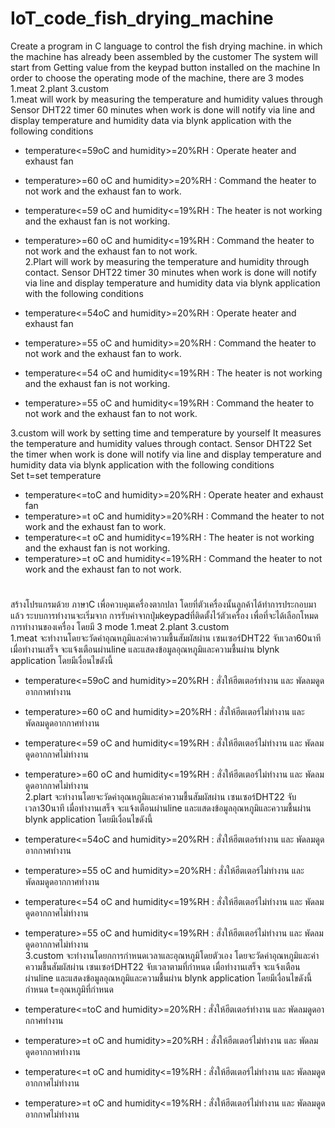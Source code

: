 # IoT_code_fish_drying_machine
Create a program in C language to control the fish drying machine. in which the machine has already been assembled by the customer The system will start from Getting value from the keypad button installed on the machine In order to choose the operating mode of the machine, there are 3 modes 1.meat 2.plant 3.custom  
1.meat will work by measuring the temperature and humidity values through Sensor DHT22 timer 60 minutes when work is done will notify via line and display temperature and humidity data via blynk application with the following conditions  
   - temperature<=59oC and humidity>=20%RH : Operate heater and exhaust fan
   - temperature>=60 oC and humidity>=20%RH : Command the heater to not work and the exhaust fan to work.
   - temperature<=59 oC and humidity<=19%RH : The heater is not working and the exhaust fan is not working.
   - temperature>=60 oC and humidity<=19%RH : Command the heater to not work and the exhaust fan to not work.  
2.Plart will work by measuring the temperature and humidity through contact. Sensor DHT22 timer 30 minutes when work is done will notify via line and display temperature and humidity data via blynk application with the following conditions  

   - temperature<=54oC and humidity>=20%RH : Operate heater and exhaust fan
   - temperature>=55 oC and humidity>=20%RH : Command the heater to not work and the exhaust fan to work.
   - temperature<=54 oC and humidity<=19%RH : The heater is not working and the exhaust fan is not working.
   - temperature>=55 oC and humidity<=19%RH : Command the heater to not work and the exhaust fan to not work.  
   
3.custom will work by setting time and temperature by yourself It measures the temperature and humidity values through contact. Sensor DHT22 Set the timer when work is done will notify via line and display temperature and humidity data via blynk application with the following conditions  
   Set t=set temperature  

   - temperature<=toC and humidity>=20%RH : Operate heater and exhaust fan
   - temperature>=t oC and humidity>=20%RH : Command the heater to not work and the exhaust fan to work.
   - temperature<=t oC and humidity<=19%RH : The heater is not working and the exhaust fan is not working.
   - temperature>=t oC and humidity<=19%RH : Command the heater to not work and the exhaust fan to not work.  
 #
 สร้างโปรแกรมด้วย ภาษาC เพื่อควบคุมเครื่องตากปลา โดยที่ตัวเครื่องนั้นลูกค้าได้ทำการประกอบมาแล้ว ระบบการทำงานจะเริ่มจาก การรับค่าจากปุ่มkeypadที่ติดตั้งไว้ตัวเครื่อง เพื่อที่จะได้เลือกโหมดการทำงานของเครื่อง โดยมี 3 mode  1.meat 2.plant 3.custom  
1.meat จะทำงานโดยจะวัดค่าอุณหภูมิและค่าความชื้นสัมผัสผ่าน เซนเซอร์DHT22 จับเวลา60นาที เมื่อทำงานเสร็จ จะแจ้งเตือนผ่านline และแสดงข้อมูลอุณหภูมิและความชื้นผ่าน blynk application โดยมีเงื่อนไขดังนี้  
  - temperature<=59oC and humidity>=20%RH : สั่งให้ฮีตเตอร์ทำงาน และ พัดลมดูดอากกาศทำงาน
  - temperature>=60 oC and humidity>=20%RH : สั่งให้ฮีตเตอร์ไม่ทำงาน และ พัดลมดูดอากกาศทำงาน
  - temperature<=59 oC and humidity<=19%RH : สั่งให้ฮีตเตอร์ไม่ทำงาน และ พัดลมดูดอากกาศไม่ทำงาน
  - temperature>=60 oC and humidity<=19%RH : สั่งให้ฮีตเตอร์ไม่ทำงาน และ พัดลมดูดอากกาศไม่ทำงาน  
2.plart จะทำงานโดยจะวัดค่าอุณหภูมิและค่าความชื้นสัมผัสผ่าน เซนเซอร์DHT22 จับเวลา30นาที เมื่อทำงานเสร็จ จะแจ้งเตือนผ่านline และแสดงข้อมูลอุณหภูมิและความชื้นผ่าน blynk application โดยมีเงื่อนไขดังนี้  

  - temperature<=54oC and humidity>=20%RH : สั่งให้ฮีตเตอร์ทำงาน และ พัดลมดูดอากกาศทำงาน
  - temperature>=55 oC and humidity>=20%RH : สั่งให้ฮีตเตอร์ไม่ทำงาน และ พัดลมดูดอากกาศทำงาน
  - temperature<=54 oC and humidity<=19%RH : สั่งให้ฮีตเตอร์ไม่ทำงาน และ พัดลมดูดอากกาศไม่ทำงาน
  - temperature>=55 oC and humidity<=19%RH : สั่งให้ฮีตเตอร์ไม่ทำงาน และ พัดลมดูดอากกาศไม่ทำงาน  
3.custom จะทำงานโดยกการกำหนดเวลาและอุณหภูมิโดยตัวเอง โดยจะวัดค่าอุณหภูมิและค่าความชื้นสัมผัสผ่าน เซนเซอร์DHT22 จับเวลาตามที่กำหนด เมื่อทำงานเสร็จ จะแจ้งเตือนผ่านline และแสดงข้อมูลอุณหภูมิและความชื้นผ่าน blynk application โดยมีเงื่อนไขดังนี้  
  กำหนด t=อุณหภูมิที่กำหนด  

  - temperature<=toC and humidity>=20%RH : สั่งให้ฮีตเตอร์ทำงาน และ พัดลมดูดอากกาศทำงาน
  - temperature>=t oC and humidity>=20%RH : สั่งให้ฮีตเตอร์ไม่ทำงาน และ พัดลมดูดอากกาศทำงาน
  - temperature<=t oC and humidity<=19%RH : สั่งให้ฮีตเตอร์ไม่ทำงาน และ พัดลมดูดอากกาศไม่ทำงาน
  - temperature>=t oC and humidity<=19%RH : สั่งให้ฮีตเตอร์ไม่ทำงาน และ พัดลมดูดอากกาศไม่ทำงาน  
